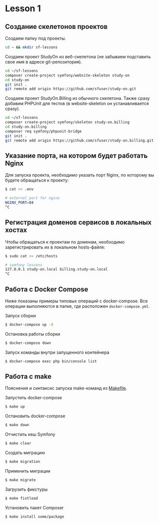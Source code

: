 # Lesson 1

## Создание скелетонов проектов

Создаем папку под проекты.
```bash
cd ~ && mkdir sf-lessons
```

Создаем проект StudyOn из веб-скелетона (не забываем подставить свое имя в адресе git-репозитория).
```bash
cd ~/sf-lessons
composer create-project symfony/website-skeleton study-on
cd study-on
git init .
git remote add origin https://github.com/sfuser/study-on.git
```

Создаем проект StudyOn.Billing из обычного скелетона. Также сразу добавим PHPUnit для тестов (в website-skeleton он устанавливается сразу).
```bash
cd ~/sf-lessons
composer create-project symfony/skeleton study-on.billing
cd study-on.billing
composer req symfony/phpunit-bridge
git init .
git remote add origin https://github.com/sfuser/study-on.billing.git
```

## Указание порта, на котором будет работать Nginx

Для запуска проекта, необходимо указать порт Nginx, по которому вы будете обращаться к проекту:
```bash
$ cat >> .env

# external port for nginx
NGINX_PORT=84
^C
```

## Регистрация доменов сервисов в локальных хостах

Чтобы обращаться к проектам по доменам, необходимо зарегистрировать их в локальном hosts-файле:
```bash
$ sudo cat >> /etc/hosts

# symfony lessons
127.0.0.1 study-on.local billing.study-on.local
^C
```

## Работа с Docker Compose

Ниже показаны примеры типовых операций с docker-compose. Все операции выполняются в папке, где расположен `docker-compose.yml`.

Запуск сборки
```bash
$ docker-compose up -d
```

Остановка работы сборки
```bash
$ docker-compose down
```

Запуск команды внутри запущенного контейнера
```bash
$ docker-compose exec php bin/console list
```

## Работа с make

Пояснения и синтаксис запуска make-команд из [Makefile](Makefile).

Запустить docker-compose
```bash
$ make up
```

Остановить docker-compose
```bash
$ make down
```

Отчистить кеш Symfony
```bash
$ make clear
```

Создать миграцию
```bash
$ make migration
```

Применить миграции
```bash
$ make migrate
```

Загрузить фикстуры
```bash
$ make fixtload
```

Установить пакет Composer
```bash
$ make install some/package
```